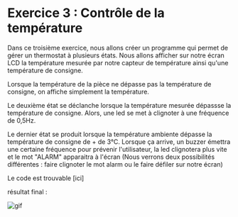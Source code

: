 # Exercice 3 : Contrôle de la température
Dans ce troisième exercice, nous allons créer un programme qui permet de gérer un thermostat à plusieurs états. Nous allons afficher sur notre écran LCD la température mesurée par notre capteur de température ainsi qu'une température de consigne. 

Lorsque la température de la pièce ne dépasse pas la température de consigne, on affiche simplement la température. 

Le deuxième état se déclanche lorsque la température mesurée dépassse la température de consigne. Alors, une led se met à clignoter à une fréquence de 0,5Hz. 

Le dernier état se produit lorsque la température ambiente dépasse la température de consigne de + de 3°C.
Lorsque ça arrive, un buzzer émettra une certaine fréquence pour prévenir l'utilisateur, la led clignotera plus vite et le mot "ALARM" apparaitra à l'écran (Nous verrons deux possibilités différentes : faire clignoter le mot alarm ou le faire défiler sur notre écran)

Le code est trouvable [ici]


résultat final :

![gif](https://github.com/HEPL-Dosogne/smartcities/blob/main/GPIO/MicrosoftTeams-video.gif)

